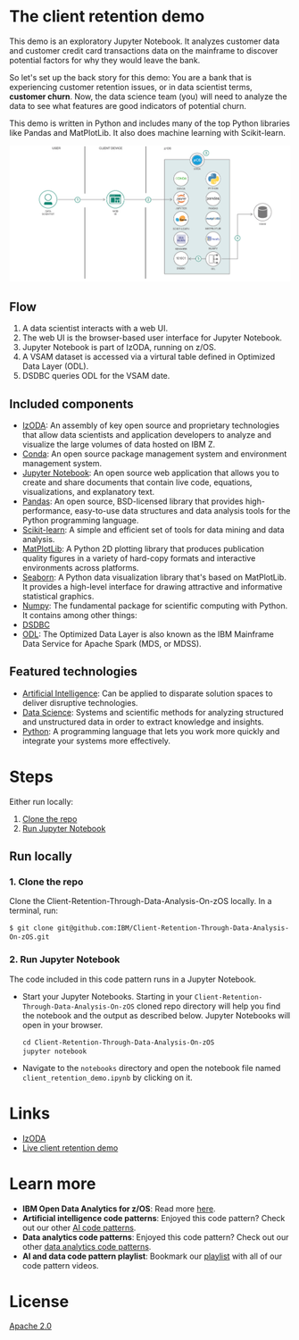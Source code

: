 # The client retention demo

This demo is an exploratory Jupyter Notebook.  It analyzes customer data and customer credit card transactions data on the mainframe to discover potential factors for why they would leave the bank.

So let's set up the back story for this demo: You are a bank that is experiencing customer retention issues, or in data scientist terms, **customer churn**.  Now, the data science team (you) will need to analyze the data to see what features are good indicators of potential churn.

This demo is written in Python and includes many of the top Python libraries like Pandas and MatPlotLib.  It also does machine learning with Scikit-learn.

![flow](flow-final.png)

## Flow

1. A data scientist interacts with a web UI.
1. The web UI is the browser-based user interface for Jupyter Notebook.
1. Jupyter Notebook is part of IzODA, running on z/OS.
1. A VSAM dataset is accessed via a virtural table defined in Optimized Data Layer (ODL).
1. DSDBC queries ODL for the VSAM date.

## Included components

* [IzODA](https://izoda.github.io): An assembly of key open source and proprietary technologies that allow data scientists and application developers to analyze and visualize the large volumes of data hosted on IBM Z.
* [Conda](https://conda.io/docs/index.html): An open source package management system and environment management system.
* [Jupyter Notebook](http://jupyter.org/): An open source web application that allows you to create and share documents that contain live code, equations, visualizations, and explanatory text.
* [Pandas](https://pandas.pydata.org): An open source, BSD-licensed library that provides high-performance, easy-to-use data structures and data analysis tools for the Python programming language.
* [Scikit-learn](http://scikit-learn.org/stable/): A simple and efficient set of tools for data mining and data analysis.
* [MatPlotLib](https://matplotlib.org): A Python 2D plotting library that produces publication quality figures in a variety of hard-copy formats and interactive environments across platforms.
* [Seaborn](https://seaborn.pydata.org): A Python data visualization library that's based on MatPlotLib. It provides a high-level interface for drawing attractive and informative statistical graphics.
* [Numpy](http://www.numpy.org): The fundamental package for scientific computing with Python. It contains among other things:
* [DSDBC](https://anaconda.org/izoda/dsdbc)
* [ODL](https://izoda.github.io/site/odl/odl/): The Optimized Data Layer is also known as the IBM Mainframe Data Service for Apache Spark (MDS, or MDSS).

## Featured technologies

* [Artificial Intelligence](https://medium.com/ibm-watson): Can be applied to disparate solution spaces to deliver disruptive technologies.
* [Data Science](https://medium.com/ibm-watson): Systems and scientific methods for analyzing structured and unstructured data in order to extract knowledge and insights.
* [Python](https://www.python.org/): A programming language that lets you work more quickly and integrate your systems more effectively.

# Steps

Either run locally:

1. [Clone the repo](#1-clone-the-repo)
2. [Run Jupyter Notebook](#2-run-jupyter-notebooks)

## Run locally

### 1. Clone the repo

Clone the Client-Retention-Through-Data-Analysis-On-zOS locally. In a terminal, run:

```
$ git clone git@github.com:IBM/Client-Retention-Through-Data-Analysis-On-zOS.git
```

### 2. Run Jupyter Notebook

The code included in this code pattern runs in a Jupyter Notebook.

* Start your Jupyter Notebooks. Starting in your `Client-Retention-Through-Data-Analysis-On-zOS` cloned repo directory will help you find the notebook and the output as described below. Jupyter Notebooks will open in your browser.

   ```
   cd Client-Retention-Through-Data-Analysis-On-zOS
   jupyter notebook
   ```

* Navigate to the `notebooks` directory and open the notebook file named `client_retention_demo.ipynb` by clicking on it.


# Links

* [IzODA](https://izoda.github.io)
* [Live client retention demo](https://www.youtube.com/watch?v=M_5UA7rgYgw&t=135s)


# Learn more

* **IBM Open Data Analytics for z/OS**: Read more [here](https://izoda.github.io).
* **Artificial intelligence code patterns**: Enjoyed this code pattern? Check out our other [AI code patterns](https://developer.ibm.com/code/technologies/artificial-intelligence/).
* **Data analytics code patterns**: Enjoyed this code pattern? Check out our other [data analytics code patterns](https://developer.ibm.com/code/technologies/data-science/).
* **AI and data code pattern playlist**: Bookmark our [playlist](https://www.youtube.com/playlist?list=PLzUbsvIyrNfknNewObx5N7uGZ5FKH0Fde) with all of our code pattern videos.


# License
[Apache 2.0](LICENSE)
